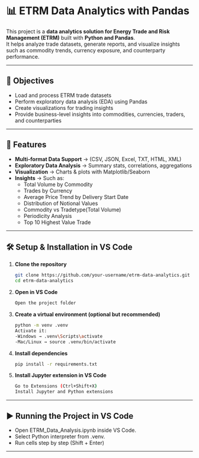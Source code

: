 # 📊 ETRM Data Analytics with Pandas

This project is a **data analytics solution for Energy Trade and Risk Management (ETRM)** built with **Python and Pandas**.  
It helps analyze trade datasets, generate reports, and visualize insights such as commodity trends, currency exposure, and counterparty performance.

---

## 📌 Objectives
- Load and process ETRM trade datasets
- Perform exploratory data analysis (EDA) using Pandas
- Create visualizations for trading insights
- Provide business-level insights into commodities, currencies, traders, and counterparties

---

## 🚀 Features
- **Multi-format Data Support** → (CSV, JSON, Excel, TXT, HTML, XML)
- **Exploratory Data Analysis** → Summary stats, correlations, aggregations  
- **Visualization** → Charts & plots with Matplotlib/Seaborn  
- **Insights** → Such as:
  - Total Volume by Commodity
  - Trades by Currency
  - Average Price Trend by Delivery Start Date
  - Distribution of Notional Values
  - Commodity vs Tradetype(Total Volume)
  - Periodicity Analysis
  - Top 10 Highest Value Trade

---

## 🛠️ Setup & Installation in VS Code

1. **Clone the repository**
   ```bash
   git clone https://github.com/your-username/etrm-data-analytics.git
   cd etrm-data-analytics
   
2. **Open in VS Code**
   ```bash
   Open the project folder

3. **Create a virtual environment (optional but recommended)**
   ```bash
   python -m venv .venv
   Activate it:
   -Windows → .venv\Scripts\activate
   -Mac/Linux → source .venv/bin/activate

4. **Install dependencies**
   ```bash
   pip install -r requirements.txt

5. **Install Jupyter extension in VS Code**
   ```bash
   Go to Extensions (Ctrl+Shift+X)
   Install Jupyter and Python extensions

---

## ▶️ Running the Project in VS Code
- Open ETRM_Data_Analysis.ipynb inside VS Code.
- Select Python interpreter from .venv. 
- Run cells step by step (Shift + Enter)
  
---
   
